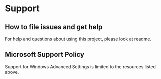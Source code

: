# Support

## How to file issues and get help  

For help and questions about using this project, please look at readme.

## Microsoft Support Policy  

Support for Windows Advanced Settings is limited to the resources listed above.
